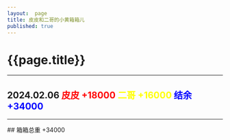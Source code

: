 ```yaml
---
layout:  page
title: 皮皮和二哥的小黄箱箱儿 
published: true 
---
```

# {{page.title}}
<hr>

## 2024.02.06 <font color=red> 皮皮 +18000 </font> <font color=yellow> 二哥 +16000 </font> <font color=blue> 结余 +34000 </font> 

<hr>
## 箱箱总重 +34000
